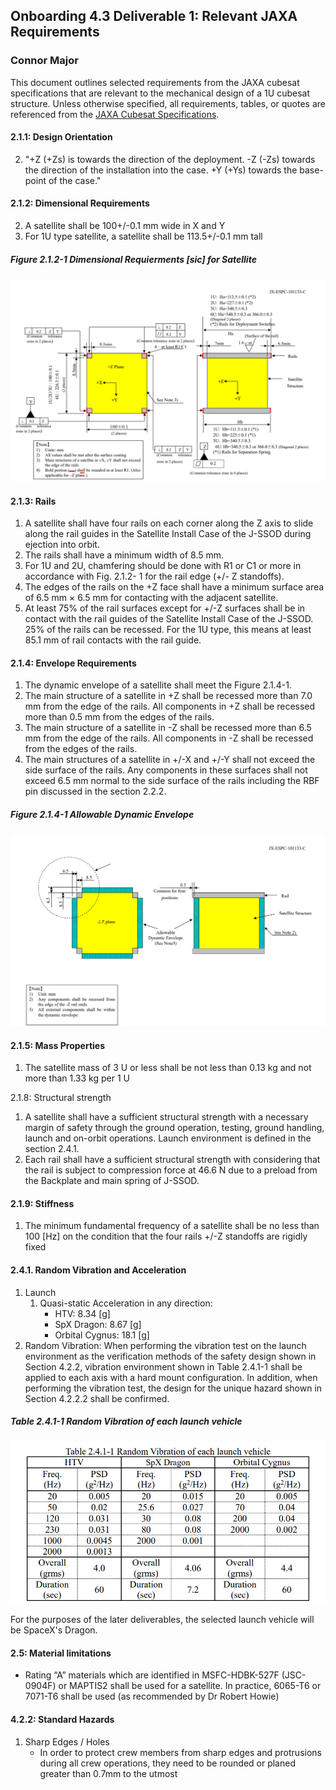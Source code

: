 ## Onboarding 4.3 Deliverable 1: Relevant JAXA Requirements
### Connor Major
This document outlines selected requirements from the JAXA cubesat specifications that are relevant to the mechanical design of a 1U cubesat structure.
Unless otherwise specified, all requirements, tables, or quotes are referenced from the [JAXA Cubesat Specifications](https://humans-in-space.jaxa.jp/kibouser/library/item/jx-espc_8e_en.pdf).


#### 2.1.1: Design Orientation
2. "+Z (+Zs) is towards the direction of the deployment. -Z (-Zs) towards the direction of the installation into the case. +Y (+Ys) towards the base-point of the case."

#### 2.1.2: Dimensional Requirements
2. A satellite shall be 100+/-0.1 mm wide in X and Y
3. For 1U type satellite, a satellite shall be 113.5+/-0.1 mm tall

##### Figure 2.1.2-1 Dimensional Requierments [sic] for Satellite
![alt text](image.png)

#### 2.1.3: Rails
1. A satellite shall have four rails on each corner along the Z axis to slide along the rail guides in
the Satellite Install Case of the J-SSOD during ejection into orbit.
3. The rails shall have a minimum width of 8.5 mm.
5. For 1U and 2U, chamfering should be done with R1 or C1 or more in accordance with Fig. 2.1.2-
1 for the rail edge (+/- Z standoffs). 
6. The edges of the rails on the +Z face shall have a minimum surface area of 6.5 mm × 6.5 mm for
contacting with the adjacent satellite.
7. At least 75% of the rail surfaces except for +/-Z surfaces shall be in contact with the rail guides
of the Satellite Install Case of the J-SSOD. 25% of the rails can be recessed.
For the 1U type, this means at least 85.1 mm of rail contacts with the rail guide.

#### 2.1.4: Envelope Requirements
1. The dynamic envelope of a satellite shall meet the Figure 2.1.4-1.
2. The main structure of a satellite in +Z shall be recessed more than 7.0 mm from the edge of the
rails. All components in +Z shall be recessed more than 0.5 mm from the edges of the rails.
3. The main structure of a satellite in -Z shall be recessed more than 6.5 mm from the edge of the
rails. All components in -Z shall be recessed from the edges of the rails.
4. The main structures of a satellite in +/-X and +/-Y shall not exceed the side surface of the rails.
Any components in these surfaces shall not exceed 6.5 mm normal to the side surface of the rails
including the RBF pin discussed in the section 2.2.2.

##### Figure 2.1.4-1 Allowable Dynamic Envelope
![alt text](image-1.png)

#### 2.1.5: Mass Properties
1. The satellite mass of 3 U or less shall be not less than 0.13 kg and not more than 1.33 kg per 1 U

2.1.8: Structural strength
1. A satellite shall have a sufficient structural strength with a necessary margin of safety through the
ground operation, testing, ground handling, launch and on-orbit operations. Launch environment
is defined in the section 2.4.1.
2. Each rail shall have a sufficient structural strength with considering that the rail is subject to
compression force at 46.6 N due to a preload from the Backplate and main spring of J-SSOD.

#### 2.1.9: Stiffness
1. The minimum fundamental frequency of a satellite shall be no less than 100 [Hz] on the condition
that the four rails +/-Z standoffs are rigidly fixed

#### 2.4.1. Random Vibration and Acceleration
1. Launch
    1. Quasi-static Acceleration in any direction:
        - HTV: 8.34 [g]
        - SpX Dragon: 8.67 [g]
        - Orbital Cygnus: 18.1 [g]
2. Random Vibration: When performing the vibration test on the launch environment as the verification methods of the safety design shown in Section 4.2.2, vibration environment shown in Table 2.4.1-1 shall be applied to each axis with a hard mount configuration. In addition, when performing the vibration test, the design for the unique hazard shown in
Section 4.2.2.2 shall be confirmed.

##### Table 2.4.1-1 Random Vibration of each launch vehicle
![alt text](image-2.png)

For the purposes of the later deliverables, the selected launch vehicle will be SpaceX's Dragon.

#### 2.5: Material limitations
- Rating “A” materials which are identified in MSFC-HDBK-527F (JSC-0904F) or MAPTIS2 shall
be used for a satellite.
In practice, 6065-T6 or 7071-T6 shall be used (as recommended by Dr Robert Howie)


#### 4.2.2: Standard Hazards
1. Sharp Edges / Holes
    - In order to protect crew members from sharp edges and protrusions during all crew operations, they need to be rounded or planed greater than 0.7mm to the utmost
